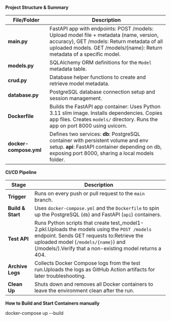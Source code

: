  **Project Structure & Summary**

| File/Folder            | Description                                                                                                                                                                                                                          |
| ---------------------- | ------------------------------------------------------------------------------------------------------------------------------------------------------------------------------------------------------------------------------------ |
| **main.py**            | FastAPI app with endpoints: POST /models: Upload model file + metadata (name, version, accuracy), GET /models: Return metadata of all uploaded models. GET /models/{name}: Return metadata of a specific model.                      |
| **models.py**          | SQLAlchemy ORM definitions for the `Model` metadata table.                                                                                                                                                                           |
| **crud.py**            | Database helper functions to create and retrieve model metadata.                                                                                                                                                                     |
| **database.py**        | PostgreSQL database connection setup and session management.                                                                                                                                                                         |
| **Dockerfile**         | Builds the FastAPI app container: Uses Python 3.11 slim image. Installs dependencies. Copies app files. Creates `models/` directory. Runs the app on port 8000 using uvicorn.                                                        |
| **docker-compose.yml** | Defines two services: **db**: PostgreSQL container with persistent volume and env setup. **api**: FastAPI container depending on db, exposing port 8000, sharing a local models folder.                                              |







**CI/CD Pipeline**


| Stage             | Description                                                                                                                                                                                                                                          |
| ----------------- | ---------------------------------------------------------------------------------------------------------------------------------------------------------------------------------------------------------------------------------------------------- |
| **Trigger**       | Runs on every push or pull request to the `main` branch.                                                                                                                                                                                             |
| **Build & Start** | Uses `docker-compose.yml` and the `Dockerfile` to spin up the PostgreSQL (`db`) and FastAPI (`api`) containers.                                                                                                                                      |
| **Test API**      | Runs Python scripts that create test_model1-2.pkl.Uploads the models using the `POST /models` endpoint. Sends GET requests to:Retrieve the uploaded model (`/models/{name}`) and (/models/).Verify that a non-existing model returns a 404.          |
| **Archive Logs**  | Collects Docker Compose logs from the test run.Uploads the logs as GitHub Action artifacts for later troubleshooting.                                                                                                                            |
| **Clean Up**      | Shuts down and removes all Docker containers to leave the environment clean after the run.                                                                                                                                                           |



**How to Build and Start Containers manually**

  docker-compose up --build
